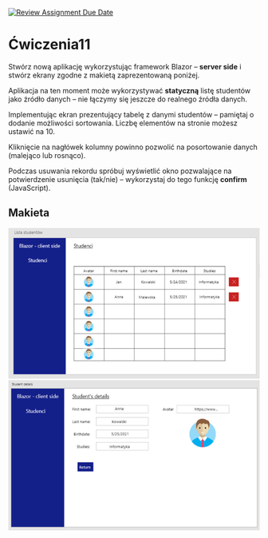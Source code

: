 [![Review Assignment Due Date](https://classroom.github.com/assets/deadline-readme-button-24ddc0f5d75046c5622901739e7c5dd533143b0c8e959d652212380cedb1ea36.svg)](https://classroom.github.com/a/4zwBEUUN)
# Ćwiczenia11

Stwórz nową aplikację wykorzystując framework Blazor – **server side** i stwórz ekrany zgodne z makietą zaprezentowaną poniżej.

Aplikacja na ten moment może wykorzystywać **statyczną** listę studentów jako źródło danych – nie łączymy się jeszcze do realnego źródła danych.

Implementując ekran prezentujący tabelę z danymi studentów – pamiętaj o dodanie możliwości sortowania. Liczbę elementów na stronie możesz ustawić na 10.

Kliknięcie na nagłówek kolumny powinno pozwolić na posortowanie danych (malejąco lub rosnąco).

Podczas usuwania rekordu spróbuj wyświetlić okno pozwalające na potwierdzenie usunięcia (tak/nie) – wykorzystaj do tego funkcję **confirm** (JavaScript).

## Makieta

![alt text](./Data/makieta1.png "Title")
![alt text](./Data/makieta2.png "Title")
